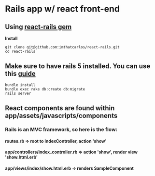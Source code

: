 # Rails app w/ react front-end 
## Using [react-rails gem](https://github.com/reactjs/react-rails#use-with-asset-pipeline)

**Install**
```
git clone git@github.com:imthatcarlos/react-rails.git
cd react-rails
```

## Make sure to have rails 5 installed. You can use this [guide](http://installrails.com/)

```
bundle install
bundle exec rake db:create db:migrate
rails server
```

## React components are found within app/assets/javascripts/components

### Rails is an MVC framework, so here is the flow:

#### routes.rb => root to IndexController, action 'show'
#### app/controllers/index_controller.rb => action 'show', render view 'show.html.erb'
#### app/views/index/show.html.erb => renders SampleComponent